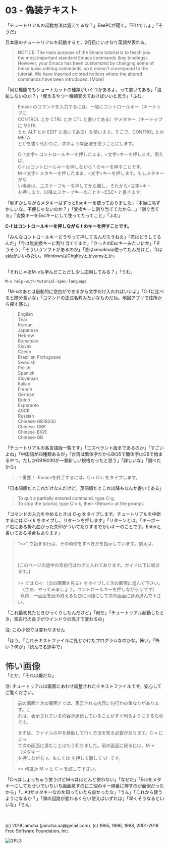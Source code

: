 

# 03 - 偽装テキスト

「チュートリアルの起動方法は覚えてるな？」EeePCが聞く。「F1 tでしょ」「そうだ」  

日本語のチュートリアルを起動すると，2行目にいきなり英語が表れる。  

> NOTICE: The main purpose of the Emacs tutorial is to teach you  
> the most important standard Emacs commands (key bindings).  
> However, your Emacs has been customized by changing some of  
> these basic editing commands, so it doesn't correspond to the  
> tutorial.  We have inserted colored notices where the altered  
> commands have been introduced. [More]  

「同じ機能でもショートカットの種類がいくつかあるよ，って書いてある」「混乱しないのか？」「使えるやつ一種類覚えておけばいいと思う」「ふむ」  

> Emacs のコマンドを入力するには、一般にコントロールキー（キートップに  
> CONTROL とか CTRL とか CTL と書いてある）やメタキー（キートップに META  
> とか ALT とか EDIT と書いてある）を使います。そこで、CONTROL とか META  
> とかを書く代わりに、次のような記法を使うことにします。  
> 
> C-<文字>   コントロールキーを押したまま、<文字>キーを押します。例えば、  
>           C-f はコントロールキーを押しながら f のキーを押すことです。  
> M-<文字>   メタキーを押したまま、<文字>キーを押します。もしメタキーがな  
>           い場合は、エスケープキーを押してから離し、それから<文字>キー  
>           を押します。以降エスケープキーのことを &lt;ESC&gt; と書きます。  

「恥ずかしながらメタキーはずっとEscキーを使っておりました」「本当に恥ずかしいな。不便じゃないのか？」「変換キーに割り当ててたから…」「割り当てる」「変換キーをEscキーにして使ってたってこと」「ふむ」  

**C-f はコントロールキーを押しながら f のキーを押すことです。**  

「みんなコントロールキーどうやって押してるんだろうねえ」「君はどうしてるんだ」「今は無変換キーに割り当ててます」「さっきのEscキーみたいにか」「そうそう」「そういうソフトがあるのか」「昔はxmodmap使ってたんだけど，今は[xkb](https://wiki.archlinux.jp/index.php/X_KeyBoard_extension)がいいみたい。WindowsはChgKeyとかyamyとか」  

<br>  
「それじゃあM-xも学んだことだし少し応用してみる？」「うむ」  

    M-x help-with-tutorial-spec-language

「M-xのあとは自動的に空白ができるから文字だけ入れればいいよ」「C-fに比べると随分長いな」「コマンドの正式名称みたいなものだね。地図アプリで住所から探す感じ」  

> English  
> Thai  
> Korean  
> Japanese  
> Hebrew  
> Romanian  
> Slovak  
> Czech  
> Brazilian Portuguese  
> Swedish  
> Polish  
> Spanish  
> Slovenian  
> Italian  
> French  
> German  
> Dutch  
> Esperanto  
> ASCII  
> Russian  
> Chinese-GB18030  
> Chinese-GBK  
> Chinese-BIG5  
> Chinese-GB  

「チュートリアルの各言語版一覧です」「エスペラント版まであるのか」「すごいよね」「中国語が四種類あるが」「台湾は繁体字だからBIG5で簡体字はGBで始まるやつ。たしかGB18030が一番新しい規格だったと思う」「詳しいな」「調べたから」  

> ！重要！: Emacsを終了するには、C-x C-c をタイプします。  

「日本語版だとこれだけなんだけど，英語版だとこれ以降もなんか書いてある」  

> To quit a partially entered command, type C-g.  
> To stop the tutorial, type C-x k, then &lt;Return&gt; at the prompt.  

「コマンドの入力をやめるときは C-g をタイプします。チュートリアルを中断するには C-x k をタイプし，リターンを押します」「リターンとは」「キーボード右にある折れ曲がった矢印がついてたりするでかいキーのことです。Enterと書いてある場合もあります」  

> ">>" で始まる行は、その時何をすべきかを指示しています。例えば、  
> 
> <br>  
> <br>  
> [このページの途中の空白行はわざと入れてあります。ガイドは下に続きます。]  
> 
> <br>  
> <br>  
> &gt;&gt;  では C-v （次の画面を見る）をタイプして次の画面に進んで下さい。  
> &nbsp;&nbsp;（さあ、やってみましょう。コントロールキーを押しながら v です）  
> &nbsp;&nbsp;以降、一画面を読み終えるたびに同様にして次の画面に読み進んで下さい。  

「これ最初見たときびっくりしたんだけど」「何だ」「チュートリアル起動したとき，空白行の長さがウインドウの高さで変わるの」  

注: この小説では変わりません  

「ほう」「これテキストファイルに見せかけたプログラムなのかな。怖い」「怖い？何が」「読んでる途中で」  

<br>  
<span style="font-size: 200%;">怖い画像</span>  

<br>  
「とか」「それは嫌だな」  

注: チュートリアルは画面にあわせ調整されたテキストファイルです。安心してご覧ください。  

> 前の画面と次の画面とでは、表示される内容に何行かの重なりがあります。こ  
> れは、表示されている内容が連続していることがすぐ判るようにするためです。  
> 
> まずは、ファイルの中を移動して行く方法を知る必要があります。C-v によっ  
> て次の画面に進むことはもう判りました。前の画面に戻るには、M-v （メタキー  
> を押しながら v、もしくは <ESC> を押して離して v）です。  
> 
> &gt;&gt; 何度か M-v と C-v を試して下さい。  

「C-vはしょっちゅう使うけどM-vはほとんど使わない」「なぜだ」「Escをメタキーにしてたせいでいちいち画面戻すのに二個のキー順番に押すのが面倒だったから」「…Altがメタキーなのを知っていたら良かったな」「うん」「これから使うようになるか？」「頭の回路が変わるくらい使えばいずれは」「早くそうなるといいな」「うん」  

<br>  
<br>  
(c) 2018 jamcha (jamcha.aa@gmail.com). (c) 1985, 1996, 1998, 2001-2018 Free Software Foundation, Inc.  

![GPL3](https://www.gnu.org/graphics/gplv3-88x31.png)  

